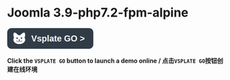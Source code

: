 # Joomla 3.9-php7.2-fpm-alpine

<a href="https://www.vsplate.com/?docker-compose=https://github.com/vsplate/dcenvs/joomla/3.9-php7.2-fpm-alpine"><img alt="VSPLATE GO" src="https://raw.githubusercontent.com/vsplate/images/master/vsgo_btn.png" width="200px"></a>

**Click the `VSPLATE GO` button to launch a demo online / 点击`VSPLATE GO`按钮创建在线环境**